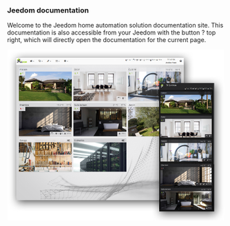 ### Jeedom documentation

Welcome to the Jeedom home automation solution documentation site.
This documentation is also accessible from your Jeedom with the button ? top right, which will directly open the documentation for the current page.

![Présentation](../img/img_home.png)

<!-- <div id="div_searchBar"></div> -->
